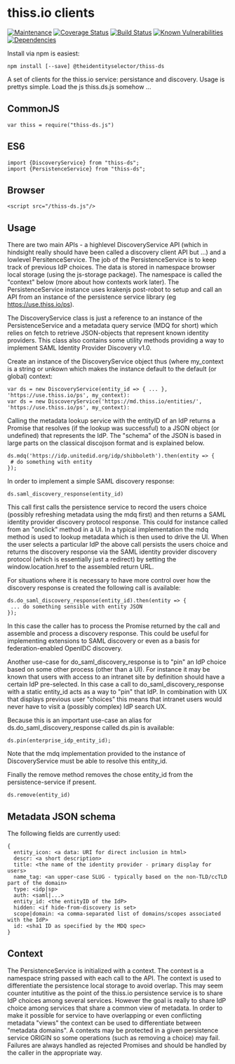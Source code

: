 thiss.io clients
====

[![Maintenance](https://img.shields.io/badge/Maintained%3F-yes-green.svg)](https://GitHub.com/TheIdentitySelector/thiss-ds-js/graphs/commit-activity)
[![Coverage Status](https://coveralls.io/repos/github/TheIdentitySelector/thiss-ds-js/badge.svg?branch=master)](https://coveralls.io/github/TheIdentitySelector/thiss-ds-js?branch=master)
[![Build Status](https://travis-ci.com/TheIdentitySelector/thiss-ds-js.svg?branch=master)](https://travis-ci.com/TheIdentitySelector/thiss-ds-js)
[![Known Vulnerabilities](https://snyk.io/test/github/TheIdentitySelector/thiss-ds-js/badge.svg)](https://snyk.io/test/github/TheIdentitySelector/thiss-ds-js)
[![Dependencies](https://david-dm.org/TheIdentitySelector/thiss-ds-js.svg)](https://david-dm.org/TheIdentitySelector/thiss-ds-js)

Install via npm is easiest:

```
npm install [--save] @theidentityselector/thiss-ds
```

A set of clients for the thiss.io service: persistance and discovery. Usage is prettys simple. Load the
js thiss.ds.js somehow ...

CommonJS
---

```
var thiss = require("thiss-ds.js")
```

ES6
---

```
import {DiscoveryService} from "thiss-ds";
import {PersistenceService} from "thiss-ds";
```

Browser
---

```
<script src="/thiss-ds.js"/>
```

Usage
---

There are two main APIs - a highlevel DiscoveryService API (which in hindsight really should have been called a discovery client API but ...) and a lowlevel PersitenceService. The job of the PersistenceService is to keep track of previous IdP choices. The data is stored in namespace browser local storage (using the js-storage package). The namespace is called the "context" below (more about how contexts work later). The PersistenceService instance uses krakenjs post-robot to setup and call an API from an instance of the persistence service library (eg https://use.thiss.io/ps). 


The DiscoveryService class is just a reference to an instance of the PersistenceService and a metadata query service (MDQ for short) which relies on fetch to retrieve JSON-objects that represent known identity providers. This class also contains some utility methods providing a way to implement SAML Identity Provider Discovery v1.0.

Create an instance of the DiscoveryService object thus (where my_context is a string or unkown which makes the instance default to the default (or global) context:

```
var ds = new DiscoveryService(entity_id => { ... }, 'https://use.thiss.io/ps', my_context):
var ds = new DiscoveryService('https://md.thiss.io/entities/', 'https://use.thiss.io/ps', my_context):
```

Calling the metadata lookup service with the entityID of an IdP returns a Promise that resolves (if the lookup was successful) to a JSON object (or undefined) that represents the IdP. The "schema" of the JSON is based in large parts on the classical discojson format and is explained below.

```
ds.mdq('https://idp.unitedid.org/idp/shibboleth').then(entity => {
 # do something with entity
});
```

In order to implement a simple SAML discovery response:

```
ds.saml_discovery_response(entity_id)
```

This call first calls the persistence service to record the users choice (possibly refreshing metadata using the mdq first) and then returns a SAML identity provider discovery protocol response. This could for instance called from an "onclick" method in a UI. In a typical implementation the mdq method is used to lookup metadata which is then used to drive the UI. When the user selects a particular IdP the above call persists the users choice and returns the discovery response via the SAML identity provider discovery protocol (which is essentially just a redirect) by setting the window.location.href to the assembled return URL.

For situations where it is necessary to have more control over how the discovery response is created the following call is available:
```
ds.do_saml_discovery_response(entity_id).then(entity => {
 ... do something sensible with entity JSON
});
```
In this case the caller has to process the Promise returned by the call and assemble and process a discovery response. This could be useful for implementing extensions to SAML discovery or even as a basis for federation-enabled OpenIDC discovery.

Another use-case for do_saml_discovery_response is to "pin" an IdP choice based on some other process (other than a UI). For instance it may be known that users with access to an intranet site by definition should have a certain IdP pre-selected. In this case a call to do_saml_discovery_response with a static entity_id acts as a way to "pin" that IdP. In combination with UX that displays previous user "choices" this means that intranet users would never have to visit a (possibly complex) IdP search UX.

Because this is an important use-case an alias for ds.do_saml_discovery_response called ds.pin is available:

```
ds.pin(enterprise_idp_entity_id);
```

Note that the mdq implementation provided to the instance of DiscoveryService must be able to resolve this entity_id.

Finally the remove method removes the chose entity_id from the persistence-service if present.

```
ds.remove(entity_id)
```

Metadata JSON schema
----

The following fields are currently used:

```
{
  entity_icon: <a data: URI for direct inclusion in html>
  descr: <a short description>
  title: <the name of the identity provider - primary display for users>
  name_tag: <an upper-case SLUG - typically based on the non-TLD/ccTLD part of the domain> 
  type: <idp|sp>
  auth: <saml|...>
  entity_id: <the entityID of the IdP>
  hidden: <if hide-from-discovery is set>
  scope|domain: <a comma-separated list of domains/scopes associated with the IdP>
  id: <sha1 ID as specified by the MDQ spec>
}
```

Context
----

The PersistenceService is initialized with a context. The context is a namespace string passed with each call to the API. The context is used to differentiate the persistence local storage to avoid overlap. This may seem counter intutitive as the point of the thiss.io persistence service is to share IdP choices among several services. However the goal is really to share IdP choice among services that share a common view of metadata. In order to make it possible for service to have overlapping or even conflicting metadata "views" the context can be used to differentiate between "metadata domains". A contexts may be protected in a given persistence service ORIGIN so some operations (such as removing a choice) may fail. Failures are always handled as rejected Promises and should be handled by the caller in the appropriate way.
